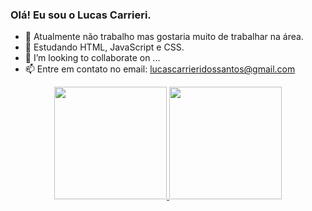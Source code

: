### Olá! Eu sou o Lucas Carrieri.

- 🔭 Atualmente não trabalho mas gostaria muito de trabalhar na área.
- 🌱 Estudando HTML, JavaScript e CSS.
- 👯 I’m looking to collaborate on ...
- 📫 Entre em contato no email: lucascarrieridossantos@gmail.com

<div align="center">
  <a href="https://github.com/LucasCarrieri">
  <img height="180em" src="https://github-readme-stats.vercel.app/api?username=LucasCarrieri&show_icons=False&theme=dark&include_all_commits=true&count_private=true"/>
  <img height="180em" src="https://github-readme-stats.vercel.app/api/top-langs/?username=LucasCarrieri&layout=compact&langs_count=7&theme=dark"/>
</div>
<div style="di
